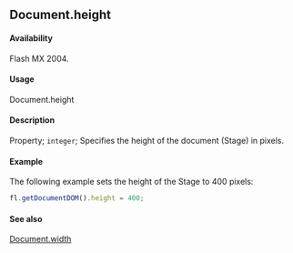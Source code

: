 ## Document.height

#### Availability

Flash MX 2004.

#### Usage

Document.height

#### Description

Property; `integer`; Specifies the height of the document (Stage) in pixels.

#### Example

The following example sets the height of the Stage to 400 pixels:

```javascript
fl.getDocumentDOM().height = 400;
```

#### See also

[Document.width](../Document_object/Document6182.md)
